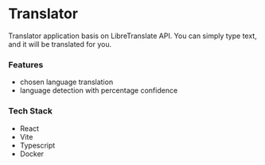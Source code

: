 # Translator
Translator application basis on LibreTranslate API. You can simply type text, and it will be translated for you.

### Features
- chosen language translation
- language detection with percentage confidence

### Tech Stack
- React
- Vite
- Typescript
- Docker
